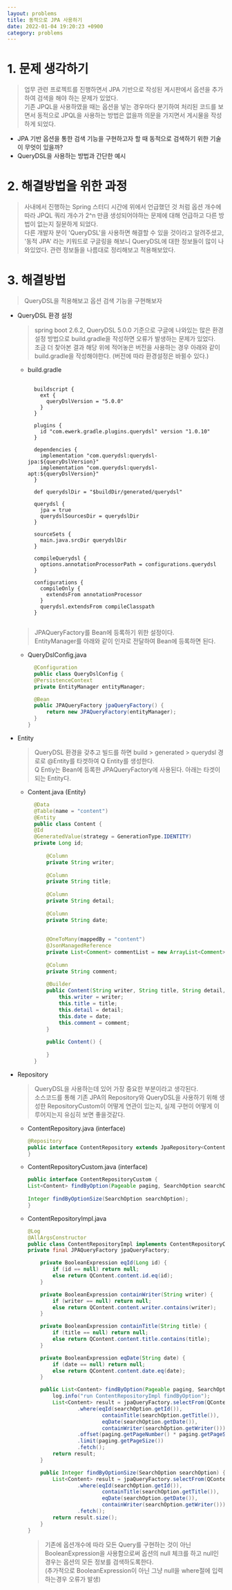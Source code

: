 ```yaml
---
layout: problems 
title: 동적으로 JPA 사용하기 
date: 2022-01-04 19:20:23 +0900 
category: problems
---
```

# 1. 문제 생각하기
> 업무 관련 프로젝트를 진행하면서 JPA 기반으로 작성된 게시판에서 옵션을 추가하여 검색을 해야 하는 문제가 있었다.  
> 기존 JPQL을 사용하였을 때는 옵션을 넣는 경우마다 분기하여 처리된 코드를 보면서 
> 동적으로 JPQL을 사용하는 방법은 없을까 의문을 가지면서 게시물을 작성하게 되었다.

+ JPA 기반 옵션을 통한 검색 기능을 구현하고자 할 때 동적으로 검색하기 위한 기술이 무엇이 있을까?
+ QueryDSL을 사용하는 방법과 간단한 예시

# 2. 해결방법을 위한 과정

> 사내에서 진행하는 Spring 스터디 시간에 위에서 언급했던 것 처럼 옵션 개수에 따라 JPQL 쿼리 개수가 2^n 만큼 생성되어야하는 문제에 대해 언급하고 다른 방법이 없는지 질문하게 되었다.  
> 다른 개발자 분이 'QueryDSL'을 사용하면 해결할 수 있을 것이라고 알려주셨고,
> '동적 JPA' 라는 키워드로 구글링을 해보니 QueryDSL에 대한 정보들이 많이 나와있었다.
> 관련 정보들을 나름대로 정리해보고 적용해보았다.

# 3. 해결방법

> QueryDSL을 적용해보고 옵션 검색 기능을 구현해보자

+ QueryDSL 환경 설정
  > spring boot 2.6.2, QueryDSL 5.0.0 기준으로 구글에 나와있는 많은 환경 설정 방법으로 build.gradle을 작성하면 오류가 발생하는 문제가 있었다.  
  > 조금 더 찾아본 결과 해당 위에 적어놓은 버전을 사용하는 경우 아래와 같이 build.gradle을 작성해야한다. (버전에 따라 환경설정은 바뀔수 있다.)

  + build.gradle
    <pre>
      <code>
      buildscript {
        ext {
          queryDslVersion = "5.0.0"
        }
      }
  
      plugins {
        id "com.ewerk.gradle.plugins.querydsl" version "1.0.10"
      }
  
      dependencies {
        implementation "com.querydsl:querydsl-jpa:${queryDslVersion}"
        implementation "com.querydsl:querydsl-apt:${queryDslVersion}"
      }
  
      def querydslDir = "$buildDir/generated/querydsl"
  
      querydsl {
        jpa = true
        querydslSourcesDir = querydslDir
      }
  
      sourceSets {
        main.java.srcDir querydslDir
      }
  
      compileQuerydsl {
        options.annotationProcessorPath = configurations.querydsl
      }
  
      configurations {
        compileOnly {
          extendsFrom annotationProcessor
        }
        querydsl.extendsFrom compileClasspath
      }
      </code>
    </pre>

  > JPAQueryFactory를 Bean에 등록하기 위한 설정이다.  
  > EntityManager를 아래와 같이 인자로 전달하여 Bean에 등록하면 된다.
  + QueryDslConfig.java
    
    ```java
      @Configuration
      public class QueryDslConfig {
      @PersistenceContext
      private EntityManager entityManager;
  
      @Bean
      public JPAQueryFactory jpaQueryFactory() {
          return new JPAQueryFactory(entityManager);
      }
    }
    ```
  
+ Entity
  > QueryDSL 환경을 갖추고 빌드를 하면 build > generated > querydsl 경로로 @Entity를 타겟하여 Q Entity를 생성한다.  
  > Q Entiy는 Bean에 등록한 JPAQueryFactory에 사용된다. 아래는 타겟이되는 Entity다.
  
  + Content.java (Entity)
    ```java
      @Data
      @Table(name = "content")
      @Entity
      public class Content {
      @Id
      @GeneratedValue(strategy = GenerationType.IDENTITY)
      private Long id;
      
          @Column
          private String writer;
      
          @Column
          private String title;
      
          @Column
          private String detail;
      
          @Column
          private String date;
      
      
          @OneToMany(mappedBy = "content")
          @JsonManagedReference
          private List<Comment> commentList = new ArrayList<Comment>();
      
          @Column
          private String comment;
      
          @Builder
          public Content(String writer, String title, String detail, String date, String comment) {
              this.writer = writer;
              this.title = title;
              this.detail = detail;
              this.date = date;
              this.comment = comment;
          }
      
          public Content() {
      
          }
      }
      ```
+ Repository
  > QueryDSL을 사용하는데 있어 가장 중요한 부분이라고 생각된다.  
  > 소스코드를 통해 기존 JPA의 Repository와 QueryDSL을 사용하기 위해 생성한 RepositoryCustom이 어떻게 연관이 있는지,
  > 실제 구현이 어떻게 이루어지는지 유심히 보면 좋을것같다.
  + ContentRepository.java (interface)
    ```java
    @Repository
    public interface ContentRepository extends JpaRepository<Content, Long>, ContentRepositoryCustom {
    }
    ```
  + ContentRepositoryCustom.java (interface)
    ```java
    public interface ContentRepositoryCustom {
    List<Content> findByOption(Pageable paging, SearchOption searchOption);
      
    Integer findByOptionSize(SearchOption searchOption);
    }
    ```
  + ContentRepositoryImpl.java
    ```java
    @Log
    @AllArgsConstructor
    public class ContentRepositoryImpl implements ContentRepositoryCustom {
    private final JPAQueryFactory jpaQueryFactory;
    
        private BooleanExpression eqId(Long id) {
            if (id == null) return null;
            else return QContent.content.id.eq(id);
        }
    
        private BooleanExpression containWriter(String writer) {
            if (writer == null) return null;
            else return QContent.content.writer.contains(writer);
        }
    
        private BooleanExpression containTitle(String title) {
            if (title == null) return null;
            else return QContent.content.title.contains(title);
        }
    
        private BooleanExpression eqDate(String date) {
            if (date == null) return null;
            else return QContent.content.date.eq(date);
        }
    
        public List<Content> findByOption(Pageable paging, SearchOption searchOption) {
            log.info("run ContentRepositoryImpl findByOption");
            List<Content> result = jpaQueryFactory.selectFrom(QContent.content)
                    .where(eqId(searchOption.getId()),
                            containTitle(searchOption.getTitle()),
                            eqDate(searchOption.getDate()),
                            containWriter(searchOption.getWriter()))
                    .offset(paging.getPageNumber() * paging.getPageSize())
                    .limit(paging.getPageSize())
                    .fetch();
            return result;
        }
    
        public Integer findByOptionSize(SearchOption searchOption) {
            List<Content> result = jpaQueryFactory.selectFrom(QContent.content)
                    .where(eqId(searchOption.getId()),
                            containTitle(searchOption.getTitle()),
                            eqDate(searchOption.getDate()),
                            containWriter(searchOption.getWriter()))
                    .fetch();
            return result.size();
        }
    }
    ```
    > 기존에 옵션개수에 따라 모든 Query를 구현하는 것이 아닌 BooleanExpression을 사용함으로써
    > 옵션의 null 체크를 하고 null인 경우는 옵션의 모든 정보를 검색하도록한다.  
    > (추가적으로 BooleanExpression이 아닌 그냥 null을 where절에 입력하는경우 오류가 발생)